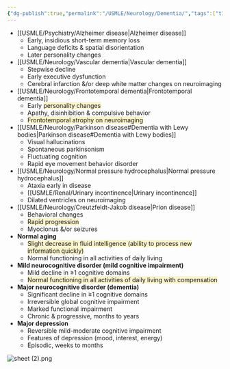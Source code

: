```yaml
---
{"dg-publish":true,"permalink":"/USMLE/Neurology/Dementia/","tags":["t1"]}
---
```



- [[USMLE/Psychiatry/Alzheimer disease\|Alzheimer disease]]
	- Early, insidious short-term memory loss
	- Language deficits & spatial disorientation
	- Later personality changes
- [[USMLE/Neurology/Vascular dementia\|Vascular dementia]]
	- Stepwise decline
	- Early executive dysfunction
	- Cerebral infarction &/or deep white matter changes on neuroimaging
- [[USMLE/Neurology/Frontotemporal dementia\|Frontotemporal dementia]]
	- Early <span style="background:rgba(240, 200, 0, 0.2)">personality changes</span>
	- Apathy, disinhibition & compulsive behavior
	- <span style="background:rgba(240, 200, 0, 0.2)">Frontotemporal atrophy on neuroimaging</span>
- [[USMLE/Neurology/Parkinson disease#Dementia with Lewy bodies\|Parkinson disease#Dementia with Lewy bodies]]
	- Visual hallucinations
	- Spontaneous parkinsonism
	- Fluctuating cognition
	- Rapid eye movement behavior disorder
- [[USMLE/Neurology/Normal pressure hydrocephalus\|Normal pressure hydrocephalus]]
	- Ataxia early in disease
	- [[USMLE/Renal/Urinary incontinence\|Urinary incontinence]]
	- Dilated ventricles on neuroimaging
- [[USMLE/Neurology/Creutzfeldt-Jakob disease\|Prion disease]]
	- Behavioral changes
	- <span style="background:rgba(240, 200, 0, 0.2)">Rapid progression</span>
	- Myoclonus &/or seizures
- **Normal aging**
    - <span style="background:rgba(240, 200, 0, 0.2)">Slight decrease in fluid intelligence (ability to process new information quickly)</span>
    - Normal functioning in all activities of daily living
- **Mild neurocognitive disorder (mild cognitive impairment)**
    - Mild decline in ≥1 cognitive domains
    - <span style="background:rgba(240, 200, 0, 0.2)">Normal functioning in all activities of daily living with compensation</span>
- **Major neurocognitive disorder (dementia)**
    - Significant decline in ≥1 cognitive domains
    - Irreversible global cognitive impairment
    - Marked functional impairment
    - Chronic & progressive, months to years
- **Major depression**
    - Reversible mild-moderate cognitive impairment
    - Features of depression (mood, interest, energy)
    - Episodic, weeks to months

![sheet (2).png](/img/user/appendix/sheet%20(2).png)
